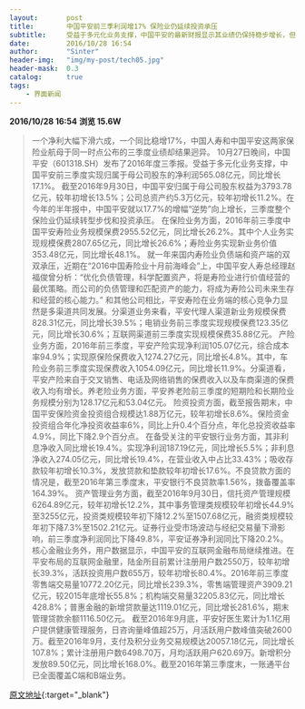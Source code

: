 ```yaml
---
layout:       post
title:        中国平安前三季利润增17% 保险业仍延续投资承压
subtitle:     受益于多元化业务支撑，中国平安的最新财报显示其业绩仍保持稳步增长，但三季度整个保险业仍延续转型步伐和投资承压。
date:         2016/10/28 16:54
author:       "Sinter"
header-img:   "img/my-post/tech05.jpg"
header-mask:  0.3
catalog:      true
tags:
    - 界面新闻
---
```


**2016/10/28 16:54**  **浏览 15.6W**

> 一个净利大幅下滑六成，一个同比稳增17%，中国人寿和中国平安这两家保险业航母于同一时点公布的三季度业绩却结果迥异。
10月27日晚间，中国平安（601318.SH）发布了2016年度三季报。受益于多元化业务支撑，中国平安前三季度实现归属于母公司股东的净利润565.08亿元，同比增长17.1%。
截至2016年9月30日，中国平安归属于母公司股东权益为3793.78亿元，较年初增长13.5%；公司总资产约5.3万亿元，较年初增长11.2%。在今年的半年报中，中国平安就以17.7%的增幅“逆势”向上增长，三季度整个保险业仍延续转型步伐和投资承压。
在保险业务方面，2016年前三季度中国平安寿险业务规模保费2955.52亿元，同比增长26.2%。其中个人业务实现规模保费2807.65亿元，同比增长26.6%；寿险业务实现新业务价值353.48亿元，同比增长48.1%。
就一年来国内寿险业负债端和资产端的双双承压，近期在“2016中国寿险业十月前海峰会”上，中国平安人寿总经理赵福俊曾分析：“优化负债管理，科学配置资产，将是寿险业进行价值经营的最优策略。而公司的负债管理和匹配资产的能力，将成为寿险公司未来生存和经营的核心能力。”
和其他公司相比，平安寿险在业务端的核心竞争力显然是多渠道共同发展。分渠道业务来看，平安代理人渠道新业务规模保费828.31亿元，同比增长39.5%；电销业务前三季度实现规模保费123.35亿元，同比增长30.6%；互联网渠道前三季度实现规模保费35.88亿元。
产险业务方面，2016年前三季度，平安产险实现净利润105.07亿元，综合成本率94.9%；实现原保险保费收入1274.27亿元，同比增长4.8%。其中，车险业务前三季度实现保费收入1054.09亿元，同比增长11.9%。分渠道看，平安产险来自于交叉销售、电话及网络销售的保费收入以及车商渠道的保费收入均有增长。养老险业务方面，平安养老险前三季度的短期险和长期险业务规模分别为128.17亿元和53.04亿元。
险资投资方面，截至报告期末，中国平安保险资金投资组合规模达1.88万亿元，较年初增长8.6%。保险资金投资组合年化净投资收益率6%，同比上升0.4个百分点，年化总投资收益率4.9%，同比下降2.9个百分点。
在备受关注的平安银行业务方面，其非利息净收入同比增长19.4%。实现净利润187.19亿元，同比增长5.5%；非利息净收入274.05亿元，同比增长19.4%，在营业收入中占比33.43%；吸收存款较年初增长10.3%，发放贷款和垫款较年初增长17.6%。不良贷款方面的情况是，截至2016年第三季度末，平安银行不良贷款率1.56%，拨备覆盖率164.39%。
资产管理业务方面，截至2016年9月30日，信托资产管理规模6264.89亿元，较年初增长12.2%，其中事务管理类规模较年初增长44.9%至3255亿元，投资类规模较年初下降12.2%至1507.68亿元，融资类规模较年初下降7.3%至1502.21亿元。证券行业受市场波动与经纪交易量下滑影响，前三季度净利润同比下降49.8%，平安证券净利润同比下降20.2%。
核心金融业务外，用户数据显示，中国平安的互联网金融布局继续推进。在平安布局的互联网金融里，陆金所目前累计注册用户数2550万，较年初增长39.3%，活跃投资用户数655万，较年初增长80.4%。2016年前三季度零售端交易量10772.20亿元，同比增长239.3%，零售端管理资产3909.21亿元，较2015年底增长55.8%；机构端交易量32205.83亿元，同比增长428.8%；普惠金融的新增贷款量达1119.01亿元，同比增长281.6%，期末管理贷款余额1116.50亿元。
截至2016年9月底，平安好医生累计为1.1亿用户提供健康管理服务，日咨询量峰值超25万，月活跃用户数峰值突破2600万。截至2016年9月，支付及积分业务交易规模达20057.18亿元，同比增长107.8%；累计注册用户数6498.70万，月均活跃用户620.69万。新增积分发放89.50亿元，同比增长168.0%。截至2016年第三季度末，一账通平台已全面覆盖C端和B端业务。


[原文地址](http://www.jiemian.com/article/927537.html){:target="_blank"}


